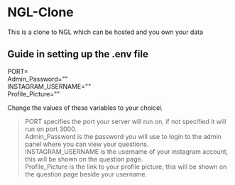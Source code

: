 # NGL-Clone
This is a clone to NGL which can be hosted and you own your data

## Guide in setting up the .env file
PORT=\
Admin_Password=""\
INSTAGRAM_USERNAME=""\
Profile_Picture=""

Change the values of these variables to your choice\
> PORT specifies the port your server will run on, if not specified it will run on port 3000.\
> Admin_Password is the password you will use to login to the admin panel where you can view your questions.\
> INSTAGRAM_USERNAME is the username of your instagram account, this will be shown on the question page.\
> Profile_Picture is the link to your profile picture, this will be shown on the question page beside your username.
